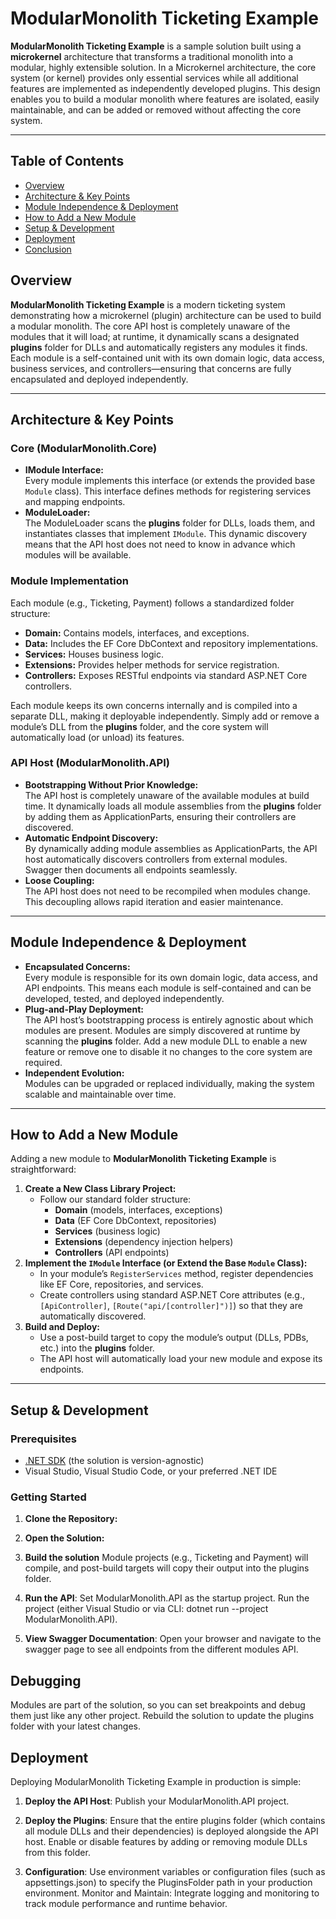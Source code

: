 # ModularMonolith Ticketing Example

**ModularMonolith Ticketing Example** is a sample solution built using a **microkernel** architecture that transforms a traditional monolith into a modular, highly extensible solution. 
In a Microkernel architecture, the core system (or kernel) provides only essential services while all additional features are implemented as independently developed plugins. 
This design enables you to build a modular monolith where features are isolated, easily maintainable, and can be added or removed without affecting the core system.

---

## Table of Contents

- [Overview](#overview)
- [Architecture & Key Points](#architecture--key-points)
- [Module Independence & Deployment](#module-independence--deployment)
- [How to Add a New Module](#how-to-add-a-new-module)
- [Setup & Development](#setup--development)
- [Deployment](#deployment)
- [Conclusion](#conclusion)

## Overview

**ModularMonolith Ticketing Example** is a modern ticketing system demonstrating how a microkernel (plugin) architecture can be used to build a modular monolith. The core API host is completely unaware of the modules that it will load; at runtime, it dynamically scans a designated **plugins** folder for DLLs and automatically registers any modules it finds. Each module is a self-contained unit with its own domain logic, data access, business services, and controllers—ensuring that concerns are fully encapsulated and deployed independently.

---

## Architecture & Key Points

### Core (ModularMonolith.Core)
- **IModule Interface:**  
  Every module implements this interface (or extends the provided base `Module` class). This interface defines methods for registering services and mapping endpoints.
- **ModuleLoader:**  
  The ModuleLoader scans the **plugins** folder for DLLs, loads them, and instantiates classes that implement `IModule`. This dynamic discovery means that the API host does not need to know in advance which modules will be available.

### Module Implementation
Each module (e.g., Ticketing, Payment) follows a standardized folder structure:
- **Domain:** Contains models, interfaces, and exceptions.
- **Data:** Includes the EF Core DbContext and repository implementations.
- **Services:** Houses business logic.
- **Extensions:** Provides helper methods for service registration.
- **Controllers:** Exposes RESTful endpoints via standard ASP.NET Core controllers.
  
Each module keeps its own concerns internally and is compiled into a separate DLL, making it deployable independently. Simply add or remove a module’s DLL from the **plugins** folder, and the core system will automatically load (or unload) its features.

### API Host (ModularMonolith.API)
- **Bootstrapping Without Prior Knowledge:**  
  The API host is completely unaware of the available modules at build time. It dynamically loads all module assemblies from the **plugins** folder by adding them as ApplicationParts, ensuring their controllers are discovered.
- **Automatic Endpoint Discovery:**  
  By dynamically adding module assemblies as ApplicationParts, the API host automatically discovers controllers from external modules. Swagger then documents all endpoints seamlessly.
- **Loose Coupling:**  
  The API host does not need to be recompiled when modules change. This decoupling allows rapid iteration and easier maintenance.

---

## Module Independence & Deployment

- **Encapsulated Concerns:**  
  Every module is responsible for its own domain logic, data access, and API endpoints. This means each module is self-contained and can be developed, tested, and deployed independently.
- **Plug-and-Play Deployment:**  
  The API host’s bootstrapping process is entirely agnostic about which modules are present. Modules are simply discovered at runtime by scanning the **plugins** folder. Add a new module DLL to enable a new feature or remove one to disable it no changes to the core system are required.
- **Independent Evolution:**  
  Modules can be upgraded or replaced individually, making the system scalable and maintainable over time.

---

## How to Add a New Module

Adding a new module to **ModularMonolith Ticketing Example** is straightforward:

1. **Create a New Class Library Project:**
   - Follow our standard folder structure:
     - **Domain** (models, interfaces, exceptions)
     - **Data** (EF Core DbContext, repositories)
     - **Services** (business logic)
     - **Extensions** (dependency injection helpers)
     - **Controllers** (API endpoints)
2. **Implement the `IModule` Interface (or Extend the Base `Module` Class):**
   - In your module’s `RegisterServices` method, register dependencies like EF Core, repositories, and services.
   - Create controllers using standard ASP.NET Core attributes (e.g., `[ApiController]`, `[Route("api/[controller]")]`) so that they are automatically discovered.
3. **Build and Deploy:**
   - Use a post-build target to copy the module’s output (DLLs, PDBs, etc.) into the **plugins** folder.
   - The API host will automatically load your new module and expose its endpoints.

---

## Setup & Development

### Prerequisites
- [.NET SDK](https://dotnet.microsoft.com/download) (the solution is version-agnostic)
- Visual Studio, Visual Studio Code, or your preferred .NET IDE

### Getting Started

1. **Clone the Repository:**

2. **Open the Solution:**

3. **Build the solution**
Module projects (e.g., Ticketing and Payment) will compile, and post-build targets will copy their output into the plugins folder.

4. **Run the API**:
Set ModularMonolith.API as the startup project.
Run the project (either Visual Studio or via CLI: dotnet run --project ModularMonolith.API).

5. **View Swagger Documentation**:
Open your browser and navigate to the swagger page to see all endpoints from the different modules API.


## Debugging
Modules are part of the solution, so you can set breakpoints and debug them just like any other project.
Rebuild the solution to update the plugins folder with your latest changes.


## Deployment
Deploying ModularMonolith Ticketing Example in production is simple:

1. **Deploy the API Host**:
  Publish your ModularMonolith.API project.

2. **Deploy the Plugins**:
  Ensure that the entire plugins folder (which contains all module DLLs and their dependencies) is deployed alongside the API host.
  Enable or disable features by adding or removing module DLLs from this folder.

3. **Configuration**:
  Use environment variables or configuration files (such as appsettings.json) to specify the PluginsFolder path in your production environment.
  Monitor and Maintain:
  Integrate logging and monitoring to track module performance and runtime behavior.

